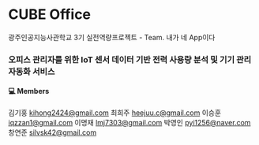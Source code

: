 # CUBE Office
광주인공지능사관학교 3기 실전역량프로젝트 - Team. 내가 네 App이다

### 오피스 관리자를 위한 IoT 센서 데이터 기반 전력 사용량 분석 및 기기 관리 자동화 서비스

#### 💻 Members
김기홍 kihong2424@gmail.com
최희주 heejuu.c@gmail.com
이승훈 iqzzan1@gmail.com
이명재 lmj7303@gmail.com
박영인 pyi1256@naver.com
창연준 silvsk42@gmail.com
